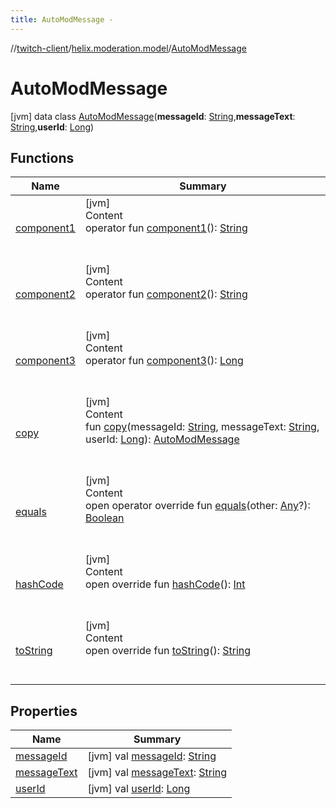 ```yaml
---
title: AutoModMessage -
---
```

//[twitch-client](../../index.md)/[helix.moderation.model](../index.md)/[AutoModMessage](index.md)



# AutoModMessage  
 [jvm] data class [AutoModMessage](index.md)(**messageId**: [String](https://kotlinlang.org/api/latest/jvm/stdlib/kotlin/-string/index.html),**messageText**: [String](https://kotlinlang.org/api/latest/jvm/stdlib/kotlin/-string/index.html),**userId**: [Long](https://kotlinlang.org/api/latest/jvm/stdlib/kotlin/-long/index.html))   


## Functions  
  
|  Name|  Summary| 
|---|---|
| [component1](component1.md)| [jvm]  <br>Content  <br>operator fun [component1](component1.md)(): [String](https://kotlinlang.org/api/latest/jvm/stdlib/kotlin/-string/index.html)  <br><br><br>
| [component2](component2.md)| [jvm]  <br>Content  <br>operator fun [component2](component2.md)(): [String](https://kotlinlang.org/api/latest/jvm/stdlib/kotlin/-string/index.html)  <br><br><br>
| [component3](component3.md)| [jvm]  <br>Content  <br>operator fun [component3](component3.md)(): [Long](https://kotlinlang.org/api/latest/jvm/stdlib/kotlin/-long/index.html)  <br><br><br>
| [copy](copy.md)| [jvm]  <br>Content  <br>fun [copy](copy.md)(messageId: [String](https://kotlinlang.org/api/latest/jvm/stdlib/kotlin/-string/index.html), messageText: [String](https://kotlinlang.org/api/latest/jvm/stdlib/kotlin/-string/index.html), userId: [Long](https://kotlinlang.org/api/latest/jvm/stdlib/kotlin/-long/index.html)): [AutoModMessage](index.md)  <br><br><br>
| [equals](https://kotlinlang.org/api/latest/jvm/stdlib/kotlin/-any/equals.html)| [jvm]  <br>Content  <br>open operator override fun [equals](https://kotlinlang.org/api/latest/jvm/stdlib/kotlin/-any/equals.html)(other: [Any](https://kotlinlang.org/api/latest/jvm/stdlib/kotlin/-any/index.html)?): [Boolean](https://kotlinlang.org/api/latest/jvm/stdlib/kotlin/-boolean/index.html)  <br><br><br>
| [hashCode](https://kotlinlang.org/api/latest/jvm/stdlib/kotlin/-any/hash-code.html)| [jvm]  <br>Content  <br>open override fun [hashCode](https://kotlinlang.org/api/latest/jvm/stdlib/kotlin/-any/hash-code.html)(): [Int](https://kotlinlang.org/api/latest/jvm/stdlib/kotlin/-int/index.html)  <br><br><br>
| [toString](https://kotlinlang.org/api/latest/jvm/stdlib/kotlin/-any/to-string.html)| [jvm]  <br>Content  <br>open override fun [toString](https://kotlinlang.org/api/latest/jvm/stdlib/kotlin/-any/to-string.html)(): [String](https://kotlinlang.org/api/latest/jvm/stdlib/kotlin/-string/index.html)  <br><br><br>


## Properties  
  
|  Name|  Summary| 
|---|---|
| [messageId](index.md#helix.moderation.model/AutoModMessage/messageId/#/PointingToDeclaration/)|  [jvm] val [messageId](index.md#helix.moderation.model/AutoModMessage/messageId/#/PointingToDeclaration/): [String](https://kotlinlang.org/api/latest/jvm/stdlib/kotlin/-string/index.html)   <br>
| [messageText](index.md#helix.moderation.model/AutoModMessage/messageText/#/PointingToDeclaration/)|  [jvm] val [messageText](index.md#helix.moderation.model/AutoModMessage/messageText/#/PointingToDeclaration/): [String](https://kotlinlang.org/api/latest/jvm/stdlib/kotlin/-string/index.html)   <br>
| [userId](index.md#helix.moderation.model/AutoModMessage/userId/#/PointingToDeclaration/)|  [jvm] val [userId](index.md#helix.moderation.model/AutoModMessage/userId/#/PointingToDeclaration/): [Long](https://kotlinlang.org/api/latest/jvm/stdlib/kotlin/-long/index.html)   <br>

